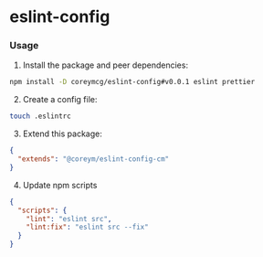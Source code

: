 # eslint-config

### Usage

1. Install the package and peer dependencies:

```bash
npm install -D coreymcg/eslint-config#v0.0.1 eslint prettier
```

2. Create a config file:

```bash
touch .eslintrc
```

3. Extend this package:

```json
{
  "extends": "@coreym/eslint-config-cm"
}
```

4. Update npm scripts

```json
{
  "scripts": {
    "lint": "eslint src",
    "lint:fix": "eslint src --fix"
  }
}
```
